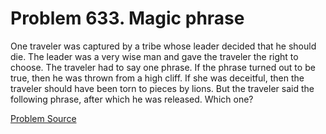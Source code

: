 # Problem 633. Magic phrase

One traveler was captured by a tribe whose leader decided that he should die. The leader was a very wise man and gave the traveler the right to choose. The traveler had to say one phrase. If the phrase turned out to be true, then he was thrown from a high cliff. If she was deceitful, then the traveler should have been torn to pieces by lions. But the traveler said the following phrase, after which he was released. Which one?

[Problem Source](https://www.trizland.ru/tasks/5272/)
